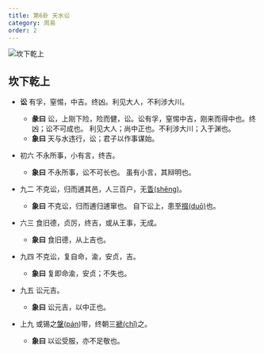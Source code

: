 ```yaml
---
title: 第6卦 天水讼
category: 周易
order: 2
---
```


![坎下乾上](https://upload.wikimedia.org/wikipedia/commons/0/05/Yijing-06.png)

## 坎下乾上

* **讼** 有孚，窒惕，中吉。终凶。利见大人，不利涉大川。
  * **彖曰** 讼，上刚下险，险而健，讼。讼有孚，窒惕中吉，刚来而得中也。终 凶；讼不可成也。 利见大人；尚中正也。不利涉大川；入于渊也。
  * **象曰** 天与水违行，讼；君子以作事谋始。 

* 初六 不永所事，小有言，终吉。
  * **象曰** 不永所事，讼不可长也。 虽有小言，其辩明也。

* 九二 不克讼，归而逋其邑，人三百户，无[眚(shěng)](https://zidian.911cha.com/zi771a.html)。
  * **象曰** 不克讼，归而逋归逋窜也。 自下讼上，患至[掇(duō)](https://zidian.911cha.com/zi6387.html)也。

* 六三 食旧德，贞厉，终吉，或从王事，无成。
  * **象曰** 食旧德，从上吉也。

* 九四 不克讼，复自命，渝，安贞，吉。
  * **象曰** 复即命渝，安贞；不失也。

* 九五 讼元吉。
  * **象曰** 讼元吉，以中正也。

* 上九 或锡之[鞶(pán](https://zidian.911cha.com/zi97b6.html))带，终朝三[褫(chǐ)](https://zidian.911cha.com/zi892b.html)之。
  * **象曰** 以讼受服，亦不足敬也。
